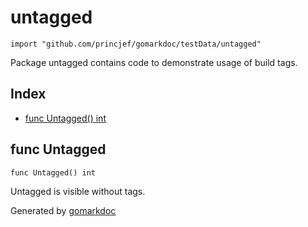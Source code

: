 <!-- Code generated by gomarkdoc. DO NOT EDIT -->

# untagged

	import "github.com/princjef/gomarkdoc/testData/untagged"

Package untagged contains code to demonstrate usage of build tags.

## Index

- [func Untagged\(\) int](<#Untagged>)


<a name="Untagged"></a>
## func Untagged

	func Untagged() int

Untagged is visible without tags.

Generated by [gomarkdoc](<https://github.com/princjef/gomarkdoc>)
